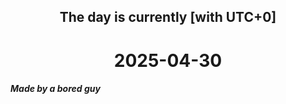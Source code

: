 <h2 align=center>The day is currently [with UTC+0]</h2>
<h1 align=center><!--TIME BEGIN-->2025-04-30<!--TIME END--></h1>
<h5>Made by a bored guy</h5>
